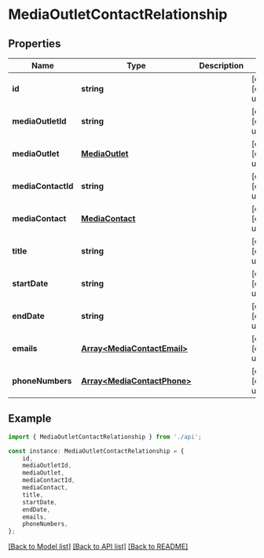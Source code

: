 # MediaOutletContactRelationship


## Properties

Name | Type | Description | Notes
------------ | ------------- | ------------- | -------------
**id** | **string** |  | [optional] [default to undefined]
**mediaOutletId** | **string** |  | [optional] [default to undefined]
**mediaOutlet** | [**MediaOutlet**](MediaOutlet.md) |  | [optional] [default to undefined]
**mediaContactId** | **string** |  | [optional] [default to undefined]
**mediaContact** | [**MediaContact**](MediaContact.md) |  | [optional] [default to undefined]
**title** | **string** |  | [optional] [default to undefined]
**startDate** | **string** |  | [optional] [default to undefined]
**endDate** | **string** |  | [optional] [default to undefined]
**emails** | [**Array&lt;MediaContactEmail&gt;**](MediaContactEmail.md) |  | [optional] [default to undefined]
**phoneNumbers** | [**Array&lt;MediaContactPhone&gt;**](MediaContactPhone.md) |  | [optional] [default to undefined]

## Example

```typescript
import { MediaOutletContactRelationship } from './api';

const instance: MediaOutletContactRelationship = {
    id,
    mediaOutletId,
    mediaOutlet,
    mediaContactId,
    mediaContact,
    title,
    startDate,
    endDate,
    emails,
    phoneNumbers,
};
```

[[Back to Model list]](../README.md#documentation-for-models) [[Back to API list]](../README.md#documentation-for-api-endpoints) [[Back to README]](../README.md)
